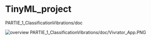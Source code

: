 # TinyML_project

PARTIE_1_ClassificationVibrations/doc

![overview](PARTIE_1_ClassificationVibrations/doc/Vivration_App.PNG)
PARTIE_1_ClassificationVibrations/doc/Vivrator_App.PNG

